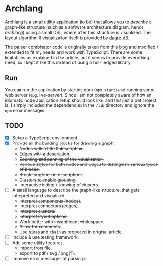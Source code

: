 Archlang
========

Archlang is a small utility application (to be) that allows you to _describe_ a
graph-like structure (such as a software architecture diagram, hence _archlang_)
using a small DSL, where after this structure is visualized. The layout
algorithm & visualization itself is provided by
[dagre-d3](https://github.com/cpettitt/dagre-d3/wiki).

The parser combinator code is originally taken from this
[blog](https://medium.com/@chetcorcos/introduction-to-parsers-644d1b5d7f3d) and
modified / extended to fit my needs and work with TypeScript. There are some
limitations as explained in the article, but it seems to provide everything I
need, so I kept it like this instead of using a full-fledged library.

Run
---

You can run the application by starting npm (`npm start`) and running some
web server (e.g. live-server). Since I am not completely aware of how an
idiomatic node application setup should look like, and this just a pet project
is, I simply included the dependencies in the `/lib` directory and ignore the
`npm` error messages.


TODO
----

* [x] Setup a TypeScript environment.
* [x] Provide all the building blocks for drawing a graph:
    - ~~Nodes with a title & description.~~
    - ~~Edges with a description.~~
    - ~~Zooming and panning of the visualization.~~
    - ~~Various styles for both nodes and edges to distinguish various types
      of blocks.~~
    - ~~Break long lines in descriptions.~~
    - ~~Clusters to enable grouping.~~
    - ~~Interactive hiding / showing of clusters.~~
* [ ] A small language to describe the graph-like structure, that gets
      interpreted and visualized.
    - ~~Interpret components (nodes).~~
    - ~~Interpret connectors (edges).~~
    - ~~Interpret clusters.~~
    - ~~Interpret layout options.~~
    - ~~Work better with insignificant whitespace.~~
    - ~~Allow for comments.~~
    - Use `bimap` and `chain` as proposed in original article.
* [ ] Include & use testing framework.
* [ ] Add some utility features.
    - import from file.
    - export to pdf / svg / png(?).
* [ ] Improve error messages of parsing.s
